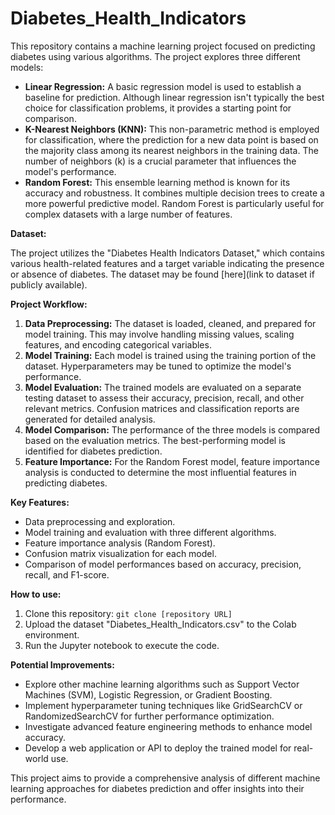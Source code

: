 # Diabetes_Health_Indicators

This repository contains a machine learning project focused on predicting diabetes using various algorithms. The project explores three different models:

* **Linear Regression:** A basic regression model is used to establish a baseline for prediction. Although linear regression isn't typically the best choice for classification problems, it provides a starting point for comparison.
* **K-Nearest Neighbors (KNN):** This non-parametric method is employed for classification, where the prediction for a new data point is based on the majority class among its nearest neighbors in the training data. The number of neighbors (k) is a crucial parameter that influences the model's performance.
* **Random Forest:** This ensemble learning method is known for its accuracy and robustness. It combines multiple decision trees to create a more powerful predictive model. Random Forest is particularly useful for complex datasets with a large number of features.

**Dataset:**

The project utilizes the "Diabetes Health Indicators Dataset," which contains various health-related features and a target variable indicating the presence or absence of diabetes. The dataset may be found [here](link to dataset if publicly available). 

**Project Workflow:**

1. **Data Preprocessing:** The dataset is loaded, cleaned, and prepared for model training. This may involve handling missing values, scaling features, and encoding categorical variables.
2. **Model Training:** Each model is trained using the training portion of the dataset. Hyperparameters may be tuned to optimize the model's performance.
3. **Model Evaluation:** The trained models are evaluated on a separate testing dataset to assess their accuracy, precision, recall, and other relevant metrics. Confusion matrices and classification reports are generated for detailed analysis.
4. **Model Comparison:** The performance of the three models is compared based on the evaluation metrics. The best-performing model is identified for diabetes prediction.
5. **Feature Importance:** For the Random Forest model, feature importance analysis is conducted to determine the most influential features in predicting diabetes.

**Key Features:**

* Data preprocessing and exploration.
* Model training and evaluation with three different algorithms.
* Feature importance analysis (Random Forest).
* Confusion matrix visualization for each model.
* Comparison of model performances based on accuracy, precision, recall, and F1-score.

**How to use:**

1. Clone this repository: `git clone [repository URL]`
2. Upload the dataset "Diabetes_Health_Indicators.csv" to the Colab environment.
3. Run the Jupyter notebook to execute the code. 

**Potential Improvements:**

* Explore other machine learning algorithms such as Support Vector Machines (SVM), Logistic Regression, or Gradient Boosting.
* Implement hyperparameter tuning techniques like GridSearchCV or RandomizedSearchCV for further performance optimization.
* Investigate advanced feature engineering methods to enhance model accuracy.
* Develop a web application or API to deploy the trained model for real-world use.

This project aims to provide a comprehensive analysis of different machine learning approaches for diabetes prediction and offer insights into their performance.
